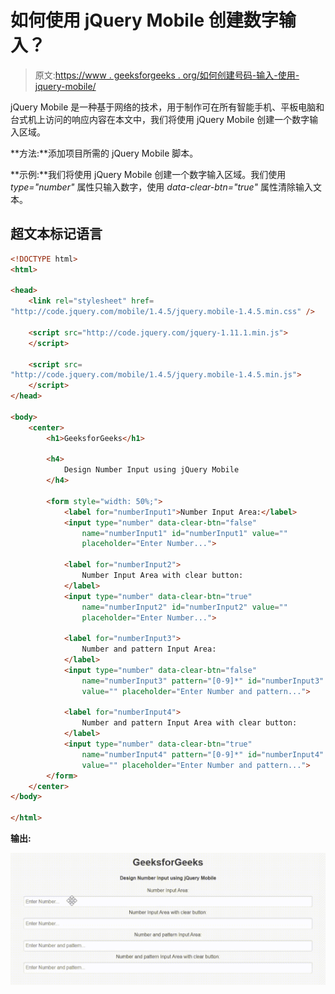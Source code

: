 # 如何使用 jQuery Mobile 创建数字输入？

> 原文:[https://www . geeksforgeeks . org/如何创建号码-输入-使用-jquery-mobile/](https://www.geeksforgeeks.org/how-to-create-a-number-input-using-jquery-mobile/)

jQuery Mobile 是一种基于网络的技术，用于制作可在所有智能手机、平板电脑和台式机上访问的响应内容在本文中，我们将使用 jQuery Mobile 创建一个数字输入区域。

**方法:**添加项目所需的 jQuery Mobile 脚本。

> <link rel="”stylesheet”" href="”http://code.jquery.com/mobile/1.4.5/jquery.mobile-1.4.5.min.css”">

**示例:**我们将使用 jQuery Mobile 创建一个数字输入区域。我们使用 *type="number"* 属性只输入数字，使用 *data-clear-btn="true"* 属性清除输入文本。

## 超文本标记语言

```html
<!DOCTYPE html>
<html>

<head>
    <link rel="stylesheet" href=
"http://code.jquery.com/mobile/1.4.5/jquery.mobile-1.4.5.min.css" />

    <script src="http://code.jquery.com/jquery-1.11.1.min.js">
    </script>

    <script src=
"http://code.jquery.com/mobile/1.4.5/jquery.mobile-1.4.5.min.js">
    </script>
</head>

<body>
    <center>
        <h1>GeeksforGeeks</h1>

        <h4>
            Design Number Input using jQuery Mobile
        </h4>

        <form style="width: 50%;">
            <label for="numberInput1">Number Input Area:</label>
            <input type="number" data-clear-btn="false" 
                name="numberInput1" id="numberInput1" value=""
                placeholder="Enter Number...">

            <label for="numberInput2">
                Number Input Area with clear button:
            </label>
            <input type="number" data-clear-btn="true" 
                name="numberInput2" id="numberInput2" value=""
                placeholder="Enter Number...">

            <label for="numberInput3">
                Number and pattern Input Area:
            </label>
            <input type="number" data-clear-btn="false" 
                name="numberInput3" pattern="[0-9]*" id="numberInput3" 
                value="" placeholder="Enter Number and pattern...">

            <label for="numberInput4">
                Number and pattern Input Area with clear button:
            </label>
            <input type="number" data-clear-btn="true" 
                name="numberInput4" pattern="[0-9]*" id="numberInput4" 
                value="" placeholder="Enter Number and pattern...">
        </form>
    </center>
</body>

</html>
```

**输出:**

![](img/557950e44edb3acf47b1260f1c1b9936.png)